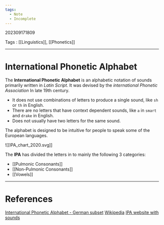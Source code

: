 ```yaml
---
tags:
  - Note
  - Incomplete
---
```

202309171809

Tags : [[Linguistics]], [[Phonetics]]

---
# International Phonetic Alphabet
The **International Phonetic Alphabet** is an alphabetic notation of sounds primarily written in _Latin Script_. It was devised by the *international Phonetic Association* In late 19th century.
- It does not use combinations of letters to produce a single sound, like `sh` or `th` in English.
- There are no letters that have context dependent sounds, like `a` in `smart` and `drake` in English.
- Does not usually have two letters for the same sound.

The alphabet is designed to be intuitive for people to speak some of the European languages.

![[IPA_chart_2020.svg]]

The **IPA** has divided the letters in to mainly the following 3 categories:
- [[Pulmonic Consonants]]
- [[Non-Pulmonic Consonants]]
- [[Vowels]]

---
# References
[International Phonetic Alphabet - German subset](https://en.wikipedia.org/wiki/Help:IPA/Standard_German?useskin=vector)
[Wikipedia](https://en.wikipedia.org/wiki/International_Phonetic_Alphabet?useskin=vector)
[IPA website with sounds](https://www.internationalphoneticalphabet.org/ipa-sounds/ipa-chart-with-sounds/)